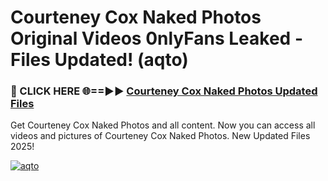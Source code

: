 # Courteney Cox Naked Photos Original Videos 0nlyFans Leaked - Files Updated! (aqto)

<h3>🔴 CLICK HERE 🌐==►► <a href="https://tinyurl.com/up5wt9bj" rel="nofollow">Courteney Cox Naked Photos Updated Files</a></h3>

Get Courteney Cox Naked Photos and all content. Now you can access all videos and pictures of Courteney Cox Naked Photos. New Updated Files 2025!

[![aqto](https://i.imgur.com/ABiUzMV.gif)](https://tinyurl.com/up5wt9bj)
